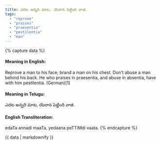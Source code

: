 ```yaml
---
title: ఎదట అన్నది మాట, యెదాన పెట్టింది వాత.
tags:
  - "reprove"
  - "praises"
  - "praesentia"
  - "pestilentia"
  - "man"
---
```


{% capture data %}
#### Meaning in English:
Reprove a man to his face; brand a man on his chest.
Don't abuse a man behind his back.
He who praises in praesentia, and abuse in absentia, have with him pestilentia. (German)[1]

#### Meaning in Telugu:
ఎదట అన్నది మాట, యెదాన పెట్టింది వాత.

#### English Transliteration:
edaTa annadi maaTa, yedaana peTTiMdi vaata.
{% endcapture %}

{{ data | markdownify }}


